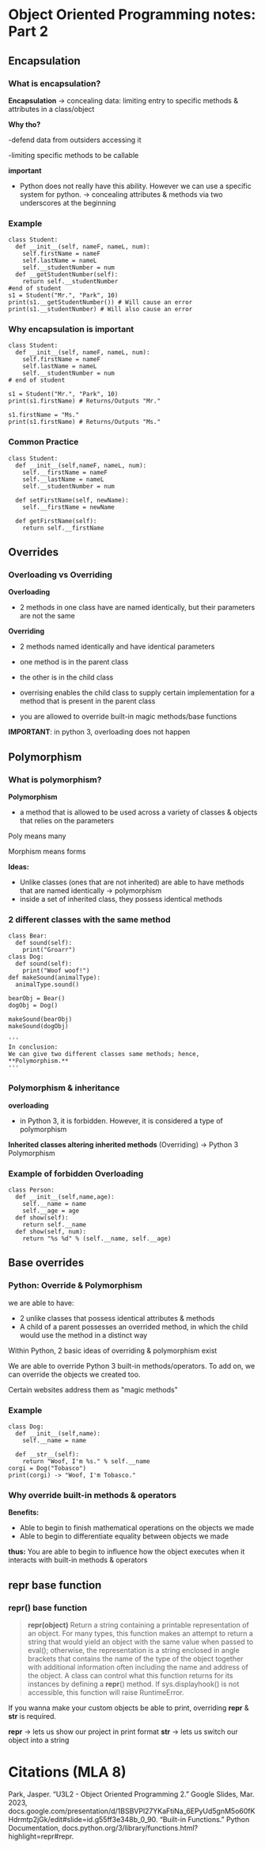 # Object Oriented Programming notes: Part 2
## Encapsulation 
### What is encapsulation?
**Encapsulation** -> concealing data: limiting entry to specific methods & attributes in a class/object

**Why tho?**

-defend data from outsiders accessing it

-limiting specific methods to be callable

**important**
+ Python does not really have this ability. However we can use a specific system for python. -> concealing attributes & methods via two underscores at the beginning

### Example 
```
class Student: 
  def __init__(self, nameF, nameL, num):
    self.firstName = nameF
    self.lastName = nameL 
    self.__studentNumber = num 
  def __getStudentNumber(self):
    return self.__studentNumber
#end of student 
s1 = Student("Mr.", "Park", 10)
print(s1.__getStudentNumber()) # Will cause an error 
print(s1.__studentNumber) # Will also cause an error 
```
### Why encapsulation is important 
``` 
class Student: 
  def __init__(self, nameF, nameL, num):
    self.firstName = nameF
    self.lastName = nameL
    self.__studentNumber = num 
# end of student 

s1 = Student("Mr.", "Park", 10) 
print(s1.firstName) # Returns/Outputs "Mr."

s1.firstName = "Ms."
print(s1.firstName) # Returns/Outputs "Ms."
```

### Common Practice 

```
class Student: 
  def __init__(self,nameF, nameL, num):
    self.__firstName = nameF
    self.__lastName = nameL
    self.__studentNumber = num 
    
  def setFirstName(self, newName):
    self.__firstName = newName 
    
  def getFirstName(self):
    return self.__firstName 
``` 

## Overrides
### Overloading vs Overriding 

**Overloading** 
+ 2 methods in one class have are named identically, but their parameters are not the same 

**Overriding**
+ 2 methods named identically and have identical parameters

+ one method is in the parent class
+ the other is in the child class 
+ overrising enables the child class to supply certain implementation for a method that is present in the parent class
+ you are allowed to override built-in magic methods/base functions 

**IMPORTANT**: in python 3, overloading does not happen

## Polymorphism 
### What is polymorphism?
**Polymorphism**
+ a method that is allowed to be used across a variety of classes & objects that relies on the parameters 

Poly means many 

Morphism means forms 

**Ideas:**
+ Unlike classes (ones that are not inherited) are able to have methods that are named identically -> polymorphism 
+ inside a set of inherited class, they possess identical methods

### 2 different classes with the same method 
```
class Bear: 
  def sound(self): 
    print("Groarr")
class Dog: 
  def sound(self):
    print("Woof woof!")
def makeSound(animalType):
  animalType.sound()

bearObj = Bear()
dogObj = Dog()

makeSound(bearObj)
makeSound(dogObj)

'''
In conclusion:
We can give two different classes same methods; hence, **Polymorphism.**
'''
```
### Polymorphism & inheritance 
**overloading** 
+ in Python 3, it is forbidden. However, it is considered a type of polymorphism 

**Inherited classes altering inherited methods** (Overriding) -> Python 3 Polymorphism 

### Example of forbidden Overloading
```
class Person:
  def __init__(self,name,age):
    self.__name = name 
    self.__age = age
  def show(self): 
    return self.__name 
  def show(self, num):
    return "%s %d" % (self.__name, self.__age)
```
## Base overrides
### Python: Override & Polymorphism
we are able to have:
+ 2 unlike classes that possess identical attributes & methods 
+ A child of a parent possesses an overrided method, in which the child would use the method in a distinct way

Within Python, 2 basic ideas of overriding & polymorphism exist

We are able to override Python 3 built-in methods/operators. To add on, we can override the objects we created too.

Certain websites address them as "magic methods"

### Example
```
class Dog: 
  def __init__(self,name): 
    self.__name = name 
    
  def __str__(self):
    return "Woof, I'm %s." % self.__name
corgi = Dog("Tobasco")
print(corgi) -> "Woof, I'm Tobasco."
```

### Why override built-in methods & operators 
**Benefits:**
+ Able to begin to finish mathematical operations on the objects we made 
+ Able to begin to differentiate equality between objects we made 

**thus:** You are able to begin to influence how the object executes when it interacts with built-in methods & operators

## __repr__ base function 
### __repr__() base function 
>**repr(object)**
Return a string containing a printable representation of an object. For many types, this function makes an attempt to return a string that would yield an object with the same value when passed to eval(); otherwise, the representation is a string enclosed in angle brackets that contains the name of the type of the object together with additional information often including the name and address of the object. A class can control what this function returns for its instances by defining a __repr__() method. If sys.displayhook() is not accessible, this function will raise RuntimeError.

If you wanna make your custom objects be able to print, overriding __repr__ & __str__ is required.

__repr__ -> lets us show our project in print format 
__str__ -> lets us switch our object into a string

# Citations (MLA 8)
Park, Jasper. “U3L2 - Object Oriented Programming 2.” Google Slides, Mar. 2023, docs.google.com/presentation/d/1BSBVPl27YKaFtiNa_6EPyUd5gnM5o60fKHdrmtp2jGk/edit#slide=id.g55ff3e348b_0_90.
“Built-in Functions.” Python Documentation, docs.python.org/3/library/functions.html?highlight=repr#repr.
